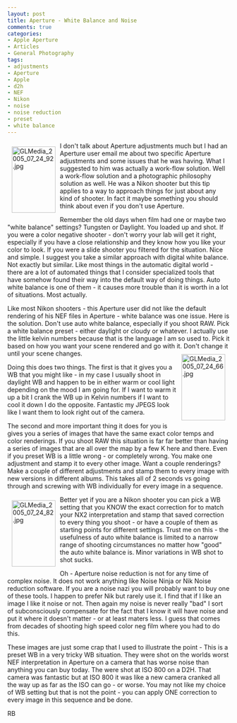 ```yaml
---
layout: post
title: Aperture - White Balance and Noise
comments: true
categories:
- Apple Aperture
- Articles
- General Photography
tags:
- adjustments
- Aperture
- Apple
- d2h
- NEF
- Nikon
- noise
- noise reduction
- preset
- white balance
---
```

<a rel="lightbox" href="/wp-content/uploads/2010/01/GLMedia_2005_07_24_92.jpg"><img title="GLMedia_2005_07_24_92.jpg" src="/wp-content/uploads/2010/01/.thumbs/.GLMedia_2005_07_24_92.jpg" border="0" alt="GLMedia_2005_07_24_92.jpg" hspace="10" vspace="10" width="99" height="150" align="left" /></a>I don't talk about Aperture adjustments much but I had an Aperture user email me about two specific Aperture adjustments and some issues that he was having. What I suggested to him was actually a work-flow solution. Well a work-flow solution and a photographic philosophy solution as well. He was a Nikon shooter but this tip applies to a way to approach things for just about any kind of shooter. In fact it maybe something you should think about even if you don't use Aperture.

Remember the old days when film had one or maybe two "white balance" settings? Tungsten or Daylight. You loaded up and shot. If you were a color negative shooter - don't worry your lab will get it right, especially if you have a close relationship and they know how you like your color to look. If you were a slide shooter you filtered for the situation. Nice and simple. I suggest you take a similar approach with digital white balance. Not exactly but similar. Like most things in the automatic digital world - there are a lot of automated things that I consider specialized tools that have somehow found their way into the default way of doing things. Auto white balance is one of them - it causes more trouble than it is worth in a lot of situations. Most actually.

Like most Nikon shooters - this Aperture user did not like the default rendering of his NEF files in Aperture - white balance was one issue. Here is the solution. Don't use auto white balance, especially if you shoot RAW. Pick a white balance preset - either daylight or cloudy or whatever. I actually use the little kelvin numbers because that is the language I am so used to. Pick it based on how you want your scene rendered and go with it. Don't change it until your<a rel="lightbox" href="/wp-content/uploads/2010/01/GLMedia_2005_07_24_66.jpg"><img title="GLMedia_2005_07_24_66.jpg" src="/wp-content/uploads/2010/01/.thumbs/.GLMedia_2005_07_24_66.jpg" border="0" alt="GLMedia_2005_07_24_66.jpg" hspace="10" vspace="10" width="99" height="150" align="right" /></a> scene changes.

Doing this does two things. The first is that it gives you a WB that you might like - in my case I usually shoot in daylight WB and happen to be in either warm or cool light depending on the mood I am going for. If I want to warm it up a bit I crank the WB up in Kelvin numbers if I want to cool it down I do the opposite. Fantastic my JPEGS look like I want them to look right out of the camera.

The second and more important thing it does for you is gives you a series of images that have the same exact color temps and color renderings. If you shoot RAW this situation is far far better than having a series of images that are all over the map by a few K here and there. Even if you preset WB is a little wrong - or completely wrong. You make one adjustment and stamp it to every other image. Want a couple renderings? Make a couple of different adjustments and stamp them to every image with new versions in different albums. This takes all of 2 seconds vs going through and screwing with WB individually for every image in a sequence.

<a rel="lightbox" href="/wp-content/uploads/2010/01/GLMedia_2005_07_24_82.jpg"><img title="GLMedia_2005_07_24_82.jpg" src="/wp-content/uploads/2010/01/.thumbs/.GLMedia_2005_07_24_82.jpg" border="0" alt="GLMedia_2005_07_24_82.jpg" hspace="10" vspace="10" width="99" height="150" align="left" /></a>Better yet if you are a Nikon shooter you can pick a WB setting that you KNOW the exact correction for to match your NX2 interpretation and stamp that saved correction to every thing you shoot - or have a couple of them as starting points for different settings. Trust me on this - the usefulness of auto white balance is limited to a narrow range of shooting circumstances no matter how "good" the auto white balance is. Minor variations in WB shot to shot sucks.

Oh - Aperture noise reduction is not for any time of complex noise. It does not work anything like Noise Ninja or Nik Noise reduction software. If you are a noise nazi you will probably want to buy one of these tools. I happen to prefer Nik but rarely use it. I find that if I like an image I like it noise or not. Then again my noise is never really "bad" I sort of subconsciously compensate for the fact that I know it will have noise and put it where it doesn't matter - or at least maters less. I guess that comes from decades of shooting high speed color neg film where you had to do this.

These images are just some crap that I used to illustrate the point - This is a preset WB in a very tricky WB situation. They were shot on the worlds worst NEF interpretation in Aperture on a camera that has worse noise than anything you can buy today. The were shot at ISO 800 on a D2H. That camera was fantastic but at ISO 800 it was like a new camera cranked all the way up as far as the ISO can go - or worse. You may not like my choice of WB setting but that is not the point - you can apply ONE correction to every image in this sequence and be done.

RB